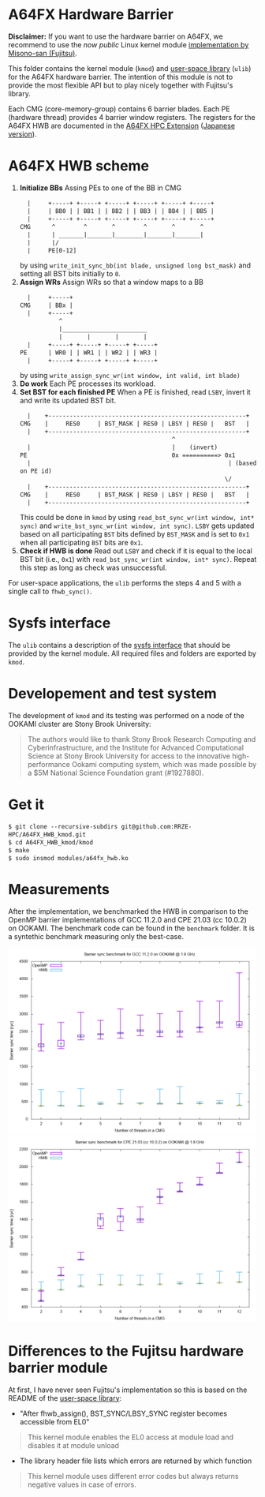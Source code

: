 # A64FX Hardware Barrier

**Disclaimer:** If you want to use the hardware barrier on A64FX, we recommend to use the _now public_ Linux kernel module [implementation by Misono-san (Fujitsu)](https://lore.kernel.org/linux-arm-kernel/20210108105241.1757799-1-misono.tomohiro@jp.fujitsu.com/).

This folder contains the kernel module (`kmod`) and [user-space library](https://github.com/fujitsu/hardware_barrier) (`ulib`) for the A64FX hardware barrier. The intention of this module is not to provide the most flexible API but to play nicely together with Fujitsu's library.

Each CMG (core-memory-group) contains 6 barrier blades. Each PE (hardware thread) provides 4 barrier window registers. The registers for the A64FX HWB are documented in the [A64FX HPC Extension](https://github.com/fujitsu/A64FX/blob/master/doc/A64FX_Specification_HPC_Extension_v1_EN.pdf) ([Japanese version](https://github.com/fujitsu/A64FX/blob/master/doc/A64FX_Specification_HPC_Extension_v1_JP.pdf)).

# A64FX HWB scheme
1.  **Initialize BBs**
    Assing PEs to one of the BB in CMG
    ```
      |     +-----+ +-----+ +-----+ +-----+ +-----+ +-----+
      |     | BB0 | | BB1 | | BB2 | | BB3 | | BB4 | | BB5 |
      |     +-----+ +-----+ +-----+ +-----+ +-----+ +-----+
    CMG      ^        ^       ^        ^       ^       ^
      |      | _______|_______|________|_______|_______|
      |      |/
      |     PE[0-12]
    ```
    by using `write_init_sync_bb(int blade, unsigned long bst_mask)` and setting all BST bits initially to `0`.
2.  **Assign WRs**
    Assign WRs so that a window maps to a BB
    ```
      |     +-----+
    CMG     | BBx |
      |     +-----+
               ^
               |________________________
               |       |       |       |
      |     +-----+ +-----+ +-----+ +-----+
    PE      | WR0 | | WR1 | | WR2 | | WR3 |
      |     +-----+ +-----+ +-----+ +-----+
    ```
    by using `write_assign_sync_wr(int window, int valid, int blade)`
3.  **Do work**
    Each PE processes its workload.
4.  **Set BST for each finished PE**
    When a PE is finished, read `LSBY`, invert it and write its updated BST bit.
    ```
      |    +--------------------------------------------------------+
    CMG    |     RES0     | BST_MASK | RES0 | LBSY | RES0 |   BST   |
      |    +--------------------------------------------------------+
                                               ^
      |                                        |    (invert)
    PE                                         0x ==========> 0x1
      |                                                        | (based on PE id)
                                                              \/
      |    +--------------------------------------------------------+
    CMG    |     RES0     | BST_MASK | RES0 | LBSY | RES0 |   BST   |
      |    +--------------------------------------------------------+
    ```
    This could be done in `kmod` by using `read_bst_sync_wr(int window, int* sync)` and `write_bst_sync_wr(int window, int sync)`.
    `LSBY` gets updated based on all participating `BST` bits defined by `BST_MASK` and is set to
    `0x1` when all participating `BST` bits are `0x1`.
5.  **Check if HWB is done**
    Read out `LSBY` and check if it is equal to the local BST bit (i.e., `0x1`) with `read_bst_sync_wr(int window, int* sync)`.
    Repeat this step as long as check was unsuccessful.

For user-space applications, the `ulib` performs the steps 4 and 5 with a single call to `fhwb_sync()`.

# Sysfs interface
The `ulib` contains a description of the [sysfs interface](https://github.com/fujitsu/hardware_barrier/blob/develop/sysfs_interface.md) that should be provided by the kernel module. All required files and folders are exported by `kmod`.

# Developement and test system
The development of `kmod` and its testing was performed on a node of the OOKAMI cluster are Stony Brook University:

> The authors would like to thank Stony Brook Research Computing and Cyberinfrastructure, and the Institute for Advanced Computational Science at Stony Brook University for access to the innovative high-performance Ookami computing system, which was made possible by a $5M National Science Foundation grant (#1927880).

# Get it

```
$ git clone --recursive-subdirs git@github.com:RRZE-HPC/A64FX_HWB_kmod.git
$ cd A64FX_HWB_kmod/kmod
$ make
$ sudo insmod modules/a64fx_hwb.ko
```

# Measurements
After the implementation, we benchmarked the HWB in comparison to the OpenMP barrier implementations of GCC 11.2.0 and CPE 21.03 (cc 10.0.2) on OOKAMI. The benchmark code can be found in the `benchmark` folder. It is a syntethic benchmark measuring only the best-case.

![GCC 11.2.0 vs. A64FX HWB](./benchmark/gcc_barrier.png)
![CPE 21.03 vs. A64FX HWB](./benchmark/cpe_barrier.png)


# Differences to the Fujitsu hardware barrier module
At first, I have never seen Fujitsu's implementation so this is based on the README of the [user-space library](https://github.com/fujitsu/hardware_barrier):

* "After fhwb_assign(), BST_SYNC/LBSY_SYNC register becomes accessible from EL0"
> This kernel module enables the EL0 access at module load and disables it at module unload

* The library header file lists which errors are returned by which function
> This kernel module uses different error codes but always returns negative values in case of errors.
